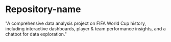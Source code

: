 # Repository-name
"A comprehensive data analysis project on FIFA World Cup history, including interactive dashboards, player &amp; team performance insights, and a chatbot for data exploration."

